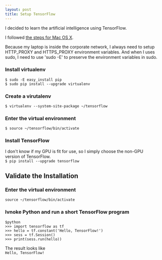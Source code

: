 ```yaml
---
layout: post
title: Setup TensorFlow
---
```

I decided to learn the artificial intelligence using TensorFlow.  

I followed [the steps for Mac OS X](https://www.tensorflow.org/install/install_mac).  

Because my laptop is inside the corporate network, I always need to setup HTTP_PROXY and HTTPS_PROXY environment variables. And when I uses sudo, I need to use 'sudo -E' to preserve the environment variables in sudo.  

### Install virtualenv  
`$ sudo -E easy_install pip`  
`$ sudo pip install --upgrade virtualenv`

### Create a virutalenv  
`$ virtualenv --system-site-package ~/tensorflow` 

### Enter the virtual environment   
`$ source ~/tensorflow/bin/activate`

### Install TensorFlow   
I don't know if my GPU is fit for use, so I simply choose the non-GPU version of TensorFlow.     
`$ pip install --upgrade tensorflow` 

## Validate the Installation  
### Enter the virtual environment
`source ~/tensorflow/bin/activate`

### Ivnoke Python and run a short TensorFlow program
```
$python
>>> import tensorflow as tf
>>> hello = tf.constant('Hello, TensorFlow!')
>>> sess = tf.Session()
>>> print(sess.run(hello))
```
The result looks like   
`Hello, TensorFlow!`
